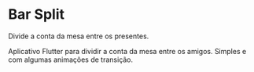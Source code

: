 # Bar Split
Divide a conta da mesa entre os presentes.

Aplicativo Flutter para dividir a conta da mesa entre os amigos. Simples e com
algumas animações de transição.
